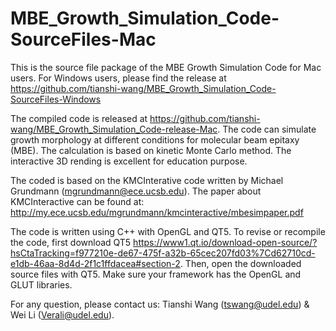 # MBE_Growth_Simulation_Code-SourceFiles-Mac

This is the source file package of the MBE Growth Simulation Code for Mac users. For Windows users, please find the release at https://github.com/tianshi-wang/MBE_Growth_Simulation_Code-SourceFiles-Windows

The compiled code is released at https://github.com/tianshi-wang/MBE_Growth_Simulation_Code-release-Mac. The code can simulate growth morphology at different conditions for molecular beam epitaxy (MBE). The calculation is based on kinetic Monte Carlo method. The interactive 3D rending is excellent for education purpose.

The coded is based on the KMCInterative code written by Michael Grundmann (mgrundmann@ece.ucsb.edu). The paper about KMCInteractive can be found at: http://my.ece.ucsb.edu/mgrundmann/kmcinteractive/mbesimpaper.pdf

The code is written using C++ with OpenGL and QT5. To revise or recompile the code, first download QT5 https://www1.qt.io/download-open-source/?hsCtaTracking=f977210e-de67-475f-a32b-65cec207fd03%7Cd62710cd-e1db-46aa-8d4d-2f1c1ffdacea#section-2. Then, open the downloaded source files with QT5. Make sure your framework has the OpenGL and GLUT libraries. 

For any question, please contact us: Tianshi Wang (tswang@udel.edu) & Wei Li (Verali@udel.edu).
